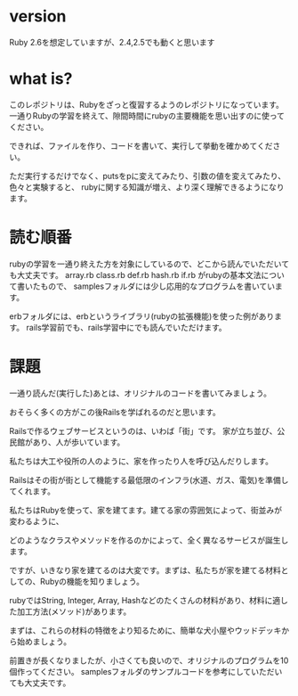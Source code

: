# version
Ruby 2.6を想定していますが、2.4,2.5でも動くと思います

# what is?
このレポジトリは、Rubyをざっと復習するようのレポジトリになっています。
一通りRubyの学習を終えて、隙間時間にrubyの主要機能を思い出すのに使ってください。

できれば、ファイルを作り、コードを書いて、実行して挙動を確かめてください。

ただ実行するだけでなく、putsをpに変えてみたり、引数の値を変えてみたり、色々と実験すると、
rubyに関する知識が増え、より深く理解できるようになります。


# 読む順番
rubyの学習を一通り終えた方を対象にしているので、どこから読んでいただいても大丈夫です。
array.rb
class.rb
def.rb
hash.rb
if.rb
がrubyの基本文法について書いたもので、
samplesフォルダには少し応用的なプログラムを書いています。

erbフォルダには、erbというライブラリ(rubyの拡張機能)を使った例があります。
rails学習前でも、rails学習中にでも読んでいただけます。

# 課題
一通り読んだ(実行した)あとは、オリジナルのコードを書いてみましょう。

おそらく多くの方がこの後Railsを学ばれるのだと思います。

Railsで作るウェブサービスというのは、いわば「街」です。
家が立ち並び、公民館があり、人が歩いています。

私たちは大工や役所の人のように、家を作ったり人を呼び込んだりします。

Railsはその街が街として機能する最低限のインフラ(水道、ガス、電気)を準備してくれます。

私たちはRubyを使って、家を建てます。建てる家の雰囲気によって、街並みが変わるように、

どのようなクラスやメソッドを作るのかによって、全く異なるサービスが誕生します。

ですが、いきなり家を建てるのは大変です。まずは、私たちが家を建てる材料としての、Rubyの機能を知りましょう。

rubyではString, Integer, Array, Hashなどのたくさんの材料があり、材料に適した加工方法(メソッド)があります。

まずは、これらの材料の特徴をより知るために、簡単な犬小屋やウッドデッキから始めましょう。

前置きが長くなりましたが、小さくても良いので、オリジナルのプログラムを10個作ってください。
samplesフォルダのサンプルコードを参考にしていただいても大丈夫です。

